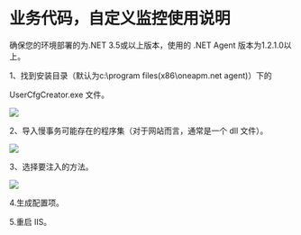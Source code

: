 
# 业务代码，自定义监控使用说明

确保您的环境部署的为.NET 3.5或以上版本，使用的 .NET Agent 版本为1.2.1.0以上。

1、找到安装目录（默认为c:\program files(x86\oneapm\.net agent\)）下的

  UserCfgCreator.exe 文件。

<!--![](https://oneapm.kf5.com/attachments/download/342270/001565832d52b88b9f503c45874f8f9)-->
![](/images/myr/001.png)

2、导入慢事务可能存在的程序集（对于网站而言，通常是一个 dll 文件）。

<!--![](https://oneapm.kf5.com/attachments/download/342272/001565832f07e0b2f8a51b114231b26)-->
![](/images/myr/002.png)

3、选择要注入的方法。

<!--![](https://oneapm.kf5.com/attachments/download/342274/0015658330266e8a2c0a54ca4cdd718)-->
![](/images/myr/003.png)

4.生成配置项。

5.重启 IIS。
